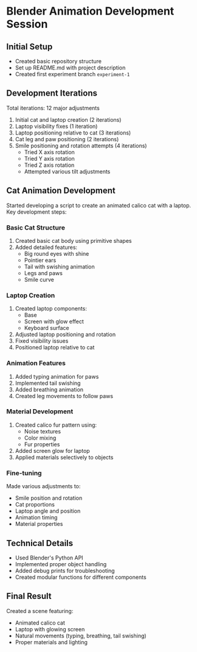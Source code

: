 # Blender Animation Development Session

## Initial Setup
- Created basic repository structure
- Set up README.md with project description
- Created first experiment branch `experiment-1`

## Development Iterations
Total iterations: 12 major adjustments
1. Initial cat and laptop creation (2 iterations)
2. Laptop visibility fixes (1 iteration)
3. Laptop positioning relative to cat (3 iterations)
4. Cat leg and paw positioning (2 iterations)
5. Smile positioning and rotation attempts (4 iterations)
   - Tried X axis rotation
   - Tried Y axis rotation
   - Tried Z axis rotation
   - Attempted various tilt adjustments

## Cat Animation Development
Started developing a script to create an animated calico cat with a laptop. Key development steps:

### Basic Cat Structure
1. Created basic cat body using primitive shapes
2. Added detailed features:
   - Big round eyes with shine
   - Pointier ears
   - Tail with swishing animation
   - Legs and paws
   - Smile curve

### Laptop Creation
1. Created laptop components:
   - Base
   - Screen with glow effect
   - Keyboard surface
2. Adjusted laptop positioning and rotation
3. Fixed visibility issues
4. Positioned laptop relative to cat

### Animation Features
1. Added typing animation for paws
2. Implemented tail swishing
3. Added breathing animation
4. Created leg movements to follow paws

### Material Development
1. Created calico fur pattern using:
   - Noise textures
   - Color mixing
   - Fur properties
2. Added screen glow for laptop
3. Applied materials selectively to objects

### Fine-tuning
Made various adjustments to:
- Smile position and rotation
- Cat proportions
- Laptop angle and position
- Animation timing
- Material properties

## Technical Details
- Used Blender's Python API
- Implemented proper object handling
- Added debug prints for troubleshooting
- Created modular functions for different components

## Final Result
Created a scene featuring:
- Animated calico cat
- Laptop with glowing screen
- Natural movements (typing, breathing, tail swishing)
- Proper materials and lighting 